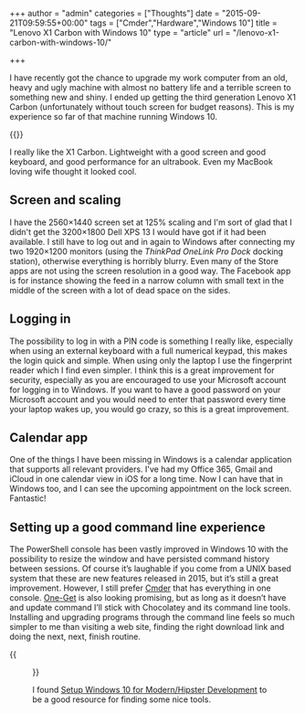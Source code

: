 +++
author = "admin"
categories = ["Thoughts"]
date = "2015-09-21T09:59:55+00:00"
tags = ["Cmder","Hardware","Windows 10"]
title = "Lenovo X1 Carbon with Windows 10"
type = "article"
url = "/lenovo-x1-carbon-with-windows-10/"

+++

I have recently got the chance to upgrade my work computer from an old, heavy and ugly machine with almost no battery life and a terrible screen to something new and shiny. I ended up getting the third generation Lenovo X1 Carbon (unfortunately without touch screen for budget reasons). This is my experience so far of that machine running Windows 10.

{{<post-image image="x1_carbon.jpg" lightbox="true" alt="Lenovo X1 Carbon" />}}

I really like the X1 Carbon. Lightweight with a good screen and good keyboard, and good performance for an ultrabook. Even my MacBook loving wife thought it looked cool.

## Screen and scaling

I have the 2560&#215;1440 screen set at 125% scaling and I'm sort of glad that I didn't get the 3200&#215;1800 Dell XPS 13 I would have got if it had been available. I still have to log out and in again to Windows after connecting my two 1920&#215;1200 monitors (using the _ThinkPad OneLink Pro Dock_ docking station), otherwise everything is horribly blurry. Even many of the Store apps are not using the screen resolution in a good way. The Facebook app is for instance showing the feed in a narrow column with small text in the middle of the screen with a lot of dead space on the sides.

## Logging in

The possibility to log in with a PIN code is something I really like, especially when using an external keyboard with a full numerical keypad, this makes the login quick and simple. When using only the laptop I use the fingerprint reader which I find even simpler. I think this is a great improvement for security, especially as you are encouraged to use your Microsoft account for logging in to Windows. If you want to have a good password on your Microsoft account and you would need to enter that password every time your laptop wakes up, you would go crazy, so this is a great improvement.

## Calendar app

One of the things I have been missing in Windows is a calendar application that supports all relevant providers. I've had my Office 365, Gmail and iCloud in one calendar view in iOS for a long time. Now I can have that in Windows too, and I can see the upcoming appointment on the lock screen. Fantastic!

## Setting up a good command line experience

The PowerShell console has been vastly improved in Windows 10 with the possibility to resize the window and have persisted command history between sessions. Of course it’s laughable if you come from a UNIX based system that these are new features released in 2015, but it’s still a great improvement. However, I still prefer [Cmder][2] that has everything in one console. [One-Get][3] is also looking promising, but as long as it doesn’t have and update command I’ll stick with Chocolatey and its command line tools. Installing and upgrading programs through the command line feels so much simpler to me than visiting a web site, finding the right download link and doing the next, next, finish routine.

{{<figure src="/images/cinst_paint.png" link="/images/cinst_paint.png" alt="Installing Paint.NET through command line">}}

I found [Setup Windows 10 for Modern/Hipster Development][5] to be a good resource for finding some nice tools.

 [2]: http://cmder.net/
 [3]: https://github.com/OneGet/oneget
 [5]: https://github.com/felixrieseberg/windows-development-environment/blob/master/README.md